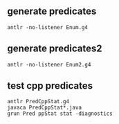 ## generate predicates
```shell
antlr -no-listener Enum.g4
```

## generate predicates2
```shell
antlr -no-listener Enum2.g4
```


## test cpp predicates
```shell
antlr PredCppStat.g4
javaca PredCppStat*.java
grun Pred ppStat stat -diagnostics
```
